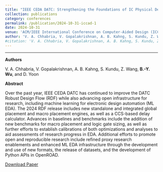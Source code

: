 ```yaml
---
title: "IEEE CEDA DATC: Strengthening the Foundations of IC Physical Design and ML EDA Research"
collection: publications
category: conferences
permalink: /publication/2024-10-31-iccad-1
date: 2024-10-31
venue: 'ACM/IEEE International Conference on Computer-Aided Design (ICCAD)'
author: 'V. A. Chhabria, V. Gopalakrishnan, A. B. Kahng, S. Kundu, Z. Wang, <strong>B.-Y. Wu</strong>, and D. Yoon'
#citation: 'V. A. Chhabria, V. Gopalakrishnan, A. B. Kahng, S. Kundu, Z. Wang, B.-Y. Wu, and D. Yoon, “IEEE CEDA DATC: Strengthening the Foundations of IC Physical Design and ML EDA Research“, Proc. ICCAD, 2024.'
---
```

****

**Authors**

V. A. Chhabria, V. Gopalakrishnan, A. B. Kahng, S. Kundu, Z. Wang, **B.-Y. Wu**, and D. Yoon

**Abstract**

Over the past year, IEEE CEDA DATC has continued to improve the DATC Robust Design Flow (RDF) while also advancing open infrastructure for research, including machine learning for electronic design automation (ML EDA). The 2024 RDF release includes new standalone and integrated global placement and macro placement engines, as well as a CCS-based delay calculator. Advances in baselines and benchmarks include the addition of new benchmarks for macro placement and logic gate sizing, as well as further efforts to establish calibrations of both optimizations and analyses to aid assessments of research progress in EDA. Additional efforts to promote open and reproducible research include refined proxy research enablements and enhanced ML EDA infrastructure through the development and use of new formats, the release of datasets, and the development of Python APIs in OpenROAD.

[Download Paper](https://vlsicad.ucsd.edu/Publications/Conferences/412/c412.pdf)